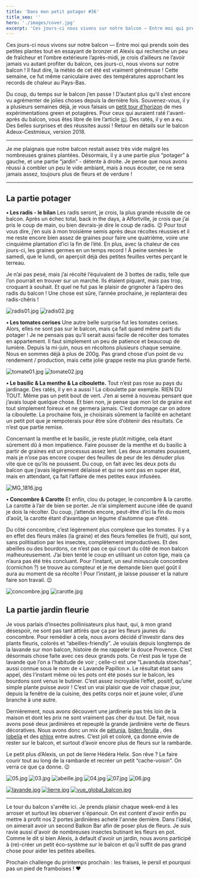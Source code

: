 ```yaml
---
title: 'Dans mon petit potager #36'
title_seo: ''
hero: './images/cover.jpg'
excerpt: 'Ces jours-ci nous vivons sur notre balcon — Entre moi qui prends soin des petites plantes tout en essayant de bronzer et Alexis qui recherche un peu de fraîcheur et l’ombre extérieure l’après-midi, je crois d’ailleurs ne l’avoir jamais vu autant profiter du balcon, ces jours-ci, nous vivons sur notre balcon ! Il faut dire,'
---
```


Ces jours-ci nous vivons sur notre balcon — Entre moi qui prends soin des petites plantes tout en essayant de bronzer et Alexis qui recherche un peu de fraîcheur et l’ombre extérieure l’après-midi, je crois d’ailleurs ne l’avoir jamais vu autant profiter du balcon, ces jours-ci, nous vivons sur notre balcon ! Il faut dire, la météo de cet été est vraiment généreuse ! Cette semaine, ce fut même caniculaire avec des températures approchant les records de chaleur au Pays-Bas.

Du coup, du temps sur le balcon j’en passe ! D’autant plus qu’il s’est encore vu agrémenter de jolies choses depuis la dernière fois. Souvenez-vous, il y a plusieurs semaines déjà, je vous faisais un [petit tour d’horizon](dans-mon-petit-potager-34/) de mes expérimentations green et potagères. Pour ceux qui auraient raté l'avant-après du balcon, vous êtes libre de lire l’article [ici](balcon/). Des ratés, il y en a eu. Des belles surprises et des réussites aussi ! Retour en détails sur le balcon Adeux-Cestmieux, version 2018.

---

Je me plaignais que notre balcon restait assez très vide malgré les nombreuses graines plantées. Désormais, il y a une partie plus “potager” à gauche, et une partie “jardin” - détente à droite. Je pense que nous avons réussi à combler un peu le vide ambiant, mais à nous écouter, ce ne sera jamais assez, toujours plus de fleurs et de verdure !

---

## La partie potager

**• Les radis - le bilan**
Les radis seront, je crois, la plus grande réussite de ce balcon. Après un échec total, back in the days, à Alfortville, je crois que j’ai pris le coup de main, ou bien devrais-je dire le coup de radis. 😉 Pour tout vous dire, j’en suis à mon troisième semis après deux récoltes réussies et il me reste encore bien assez de graines pour faire une quatrième, voire une cinquième plantation d’ici la fin de l’été. En plus, avec la chaleur de ces jours-ci, les graines germes en un temps record ! À peine semées le samedi, que le lundi, on aperçoit déjà des petites feuilles vertes perçant le terreau.

Je n’ai pas pesé, mais j’ai récolté l’équivalent de 3 bottes de radis, telle que l’on pourrait en trouver sur un marché. Ils étaient piquant, mais pas trop, croquant à souhait. Et quel ne fut pas le plaisir de grignoter à l’apéro des radis du balcon ! Une chose est sûre, l’année prochaine, je replanterai des radis-chéris !

<img alt="radis01.jpg" src="./images/radis01.jpg">
<img alt="radis02.jpg" src="./images/radis02.jpg">

**• Les tomates cerises**
Une autre belle surprise fut les tomates cerises. Alors, elles ne sont pas sur le balcon, mais ça fait quand même parti du potager ! Je ne pensais pas qu’il serait aussi facile de récolter des tomates en appartement. Il faut simplement un peu de patience et beaucoup de lumière. Depuis la mi-juin, nous en récoltons plusieurs chaque semaine. Nous en sommes déjà à plus de 200g. Pas grand chose d’un point de vu rendement / production, mais cette jolie grappe reste ma plus grande fierté.

<gallery>
<img alt="tomate01.jpg" src="./images/tomate01.jpg">
<img alt="tomate02.jpg" src="./images/tomate02.jpg">
</gallery>

**• Le basilic & La menthe & La ciboulette.**
Tout n’est pas rose au pays du jardinage. Des ratés, il y en a aussi ! La ciboulette par exemple. RIEN DU TOUT. Même pas un petit bout de vert. J’en ai semé à nouveau pensant que j’avais loupé quelque chose. Et bien non, je pense que mon lot de graine est tout simplement foireux et ne germera jamais. C’est dommage car on adore la ciboulette. La prochaine fois, je choisirais sûrement la facilité en achetant un petit pot que je rempoterais pour être sûre d’obtenir des résultats. Ce n’est que partie remise.

Concernant la menthe et le basilic, je reste plutôt mitigée, cela étant sûrement dû à mon impatience. Faire pousser de la menthe et du basilic à partir de graines est un processus assez lent. Les deux aromates poussent, mais je n’ose pas encore couper des feuilles de peur de les dénuder plus vite que ce qu’ils ne poussent. Du coup, on fait avec les deux pots du balcon que j’avais légèrement délaissé et qui ne sont pas en super état, mais en attendant, ça fait l’affaire de mes petites eaux infusées.

<img alt="MG_1816.jpg" src="./images/MG_1816.jpg">

**• Concombre & Carotte**
Et enfin, clou du potager, le concombre & la carotte. La carotte à l’air de bien se porter. Je n’ai simplement aucune idée de quand je dois la récolter. Du coup, j’attends encore, peut-être d’ici la fin du mois d’août, la carotte étant d’avantage un légume d’automne que d’été.

Du côté concombre, c’est légèrement plus complexe que les tomates. Il y a en effet des fleurs mâles (la graine) et des fleurs femelles (le fruit), qui sont, sans politisation par les insectes, complètement improductives. Et des abeilles ou des bourdons, ce n’est pas ce qui court du côté de mon balcon malheureusement. J’ai bien tenté le coup en utilisant un coton tige, mais ça n’aura pas été très concluant. Pour l’instant, un seul minuscule concombre (cornichon ?) se trouve au compteur et je me demande bien quel goût il aura au moment de sa récolte ! Pour l’instant, je laisse pousser et la nature faire son travail. 😉

<img alt="concombre.jpg" src="./images/concombre.jpg">
<img alt="carotte.jpg" src="./images/carotte.jpg">

## La partie jardin fleurie

Je vous parlais d’insectes pollinisateurs plus haut, qui, à mon grand désespoir, ne sont pas tant attirés que ça par les fleurs jaunes du concombre. Pour remédier à cela, nous avons décidé d’investir dans des plants fleuris, colorés et “abeilles-friendly”.
Je voulais depuis longtemps de la lavande sur mon balcon, histoire de me rappeler la douce Provence. C’est désormais chose faite avec ces deux grands pots. Ce n’est pas le type de lavande que l’on a l’habitude de voir ; celle-ci est une “Lavandula stoechas”, aussi connue sous le nom de « Lavande Papillon ». Le résultat était sans appel, dès l’instant même où les pots ont été posés sur le balcon, les bourdons sont venus le butiner. C’est assez incroyable l’effet, positif, qu’une simple plante puisse avoir ! C’est un vrai plaisir que de voir chaque jour, depuis la fenêtre de la cuisine, des petits corps noir et jaune voler, d’une branche à une autre.

Dernièrement, nous avons découvert une jardinerie pas très loin de la maison et dont les prix ne sont vraiment pas cher du tout. De fait, nous avons posé deux jardinières et repeuplé la grande jardinière verte de fleurs décoratives. Nous avons donc un mix de [pétunia](https://www.google.nl/search?q=p%C3%A9tunia&source=lnms&tbm=isch&sa=X&ved=0ahUKEwj7-_f1i8XcAhUE4YUKHa_GDWYQ_AUICigB&biw=1437&bih=716), [biden ferulia](https://www.google.nl/search?q=Bidens,+ferulifolia&source=lnms&tbm=isch&sa=X&ved=0ahUKEwjho6vDi8XcAhVQQBoKHSRoBWUQ_AUICigB&biw=1437&bih=716) , des [lobelia](https://www.google.nl/search?biw=1437&bih=716&tbm=isch&sa=1&ei=qhteW7GvBIO2a_esl4AE&q=lobelia+f1&oq=lobelia+f1&gs_l=img.3..0j0i24k1.24852.26042.0.26201.4.4.0.0.0.0.150.541.0j4.4.0....0...1c.1j2.64.img..0.4.541....0.VTV5Y_N-CGo) et des [phlox](https://www.google.nl/search?biw=1437&bih=716&tbm=isch&sa=1&ei=xRteW_OLFIK0abm6ltAC&q=phlox+z&oq=phlox+z&gs_l=img.3..0l2j0i30k1j0i24k1l7.22347.28664.0.32867.6.6.0.0.0.0.290.828.1j3j1.5.0....0...1c.1.64.img..1.5.827...0i67k1.0.aAqAeyiB-pA) entre autres. C’est joli et coloré, ça donne envie de rester sur le balcon, et surtout d’avoir encore plus de fleurs sur la rambarde.

Le petit plus d’Alexis, un pot de lierre Hédéra Helix. Son rêve ? Le faire courir tout au long de la rambarde et recréer un petit “cache-voisin”. On verra ce que ça donne. 😉

<gallery>
<img alt="05.jpg" src="./images/05.jpg">
<img alt="03.jpg" src="./images/03.jpg">
<img alt="abeille.jpg" src="./images/abeille.jpg">
<img alt="04.jpg" src="./images/04.jpg">
<img alt="07.jpg" src="./images/07.jpg">
<img alt="06.jpg" src="./images/06.jpg">
</gallery>

[<img alt="lavande.jpg" src="./images/lavande.jpg">](potage-balcon-amsterdam-2/lavande/)
[<img alt="lierre.jpg" src="./images/lierre.jpg">](potage-balcon-amsterdam-2/lierre/)
[<img alt="vue_global_balcon.jpg" src="./images/vue_global_balcon.jpg">](potage-balcon-amsterdam-2/vue_global_balcon/)

---

Le tour du balcon s'arrête ici. Je prends plaisir chaque week-end à les arroser et surtout les observer s'épanouir. On est content d'avoir enfin pu mettre à profit nos 2 portes jardinières acheté l'année dernière. Dans l'idéal, on aimerait avoir un second Balkon Bar afin de poser plus de fleurs. Je suis ravie aussi d'avoir de nombreuses insectes butinant les fleurs en pot. Comme le dit si bien Alexis, à default d'avoir un jardin, nous avons participé à (re)-créer un petit éco-système sur le balcon et qu'il suffit de pas grand chose pour aider les petites abeilles.

Prochain challenge du printemps prochain : les fraises, le persil et pourquoi pas un pied de framboises ! ♥
